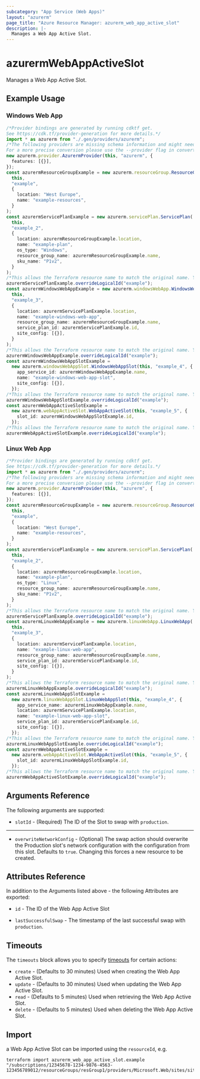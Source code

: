 ```yaml
---
subcategory: "App Service (Web Apps)"
layout: "azurerm"
page_title: "Azure Resource Manager: azurerm_web_app_active_slot"
description: |-
  Manages a Web App Active Slot.
---
```


# azurermWebAppActiveSlot

Manages a Web App Active Slot.

## Example Usage

### Windows Web App

```typescript
/*Provider bindings are generated by running cdktf get.
See https://cdk.tf/provider-generation for more details.*/
import * as azurerm from "./.gen/providers/azurerm";
/*The following providers are missing schema information and might need manual adjustments to synthesize correctly: azurerm.
For a more precise conversion please use the --provider flag in convert.*/
new azurerm.provider.AzurermProvider(this, "azurerm", {
  features: [{}],
});
const azurermResourceGroupExample = new azurerm.resourceGroup.ResourceGroup(
  this,
  "example",
  {
    location: "West Europe",
    name: "example-resources",
  }
);
const azurermServicePlanExample = new azurerm.servicePlan.ServicePlan(
  this,
  "example_2",
  {
    location: azurermResourceGroupExample.location,
    name: "example-plan",
    os_type: "Windows",
    resource_group_name: azurermResourceGroupExample.name,
    sku_name: "P1v2",
  }
);
/*This allows the Terraform resource name to match the original name. You can remove the call if you don't need them to match.*/
azurermServicePlanExample.overrideLogicalId("example");
const azurermWindowsWebAppExample = new azurerm.windowsWebApp.WindowsWebApp(
  this,
  "example_3",
  {
    location: azurermServicePlanExample.location,
    name: "example-windows-web-app",
    resource_group_name: azurermResourceGroupExample.name,
    service_plan_id: azurermServicePlanExample.id,
    site_config: [{}],
  }
);
/*This allows the Terraform resource name to match the original name. You can remove the call if you don't need them to match.*/
azurermWindowsWebAppExample.overrideLogicalId("example");
const azurermWindowsWebAppSlotExample =
  new azurerm.windowsWebAppSlot.WindowsWebAppSlot(this, "example_4", {
    app_service_id: azurermWindowsWebAppExample.name,
    name: "example-windows-web-app-slot",
    site_config: [{}],
  });
/*This allows the Terraform resource name to match the original name. You can remove the call if you don't need them to match.*/
azurermWindowsWebAppSlotExample.overrideLogicalId("example");
const azurermWebAppActiveSlotExample =
  new azurerm.webAppActiveSlot.WebAppActiveSlot(this, "example_5", {
    slot_id: azurermWindowsWebAppSlotExample.id,
  });
/*This allows the Terraform resource name to match the original name. You can remove the call if you don't need them to match.*/
azurermWebAppActiveSlotExample.overrideLogicalId("example");

```

### Linux Web App

```typescript
/*Provider bindings are generated by running cdktf get.
See https://cdk.tf/provider-generation for more details.*/
import * as azurerm from "./.gen/providers/azurerm";
/*The following providers are missing schema information and might need manual adjustments to synthesize correctly: azurerm.
For a more precise conversion please use the --provider flag in convert.*/
new azurerm.provider.AzurermProvider(this, "azurerm", {
  features: [{}],
});
const azurermResourceGroupExample = new azurerm.resourceGroup.ResourceGroup(
  this,
  "example",
  {
    location: "West Europe",
    name: "example-resources",
  }
);
const azurermServicePlanExample = new azurerm.servicePlan.ServicePlan(
  this,
  "example_2",
  {
    location: azurermResourceGroupExample.location,
    name: "example-plan",
    os_type: "Linux",
    resource_group_name: azurermResourceGroupExample.name,
    sku_name: "P1v2",
  }
);
/*This allows the Terraform resource name to match the original name. You can remove the call if you don't need them to match.*/
azurermServicePlanExample.overrideLogicalId("example");
const azurermLinuxWebAppExample = new azurerm.linuxWebApp.LinuxWebApp(
  this,
  "example_3",
  {
    location: azurermServicePlanExample.location,
    name: "example-linux-web-app",
    resource_group_name: azurermResourceGroupExample.name,
    service_plan_id: azurermServicePlanExample.id,
    site_config: [{}],
  }
);
/*This allows the Terraform resource name to match the original name. You can remove the call if you don't need them to match.*/
azurermLinuxWebAppExample.overrideLogicalId("example");
const azurermLinuxWebAppSlotExample =
  new azurerm.linuxWebAppSlot.LinuxWebAppSlot(this, "example_4", {
    app_service_name: azurermLinuxWebAppExample.name,
    location: azurermServicePlanExample.location,
    name: "example-linux-web-app-slot",
    service_plan_id: azurermServicePlanExample.id,
    site_config: [{}],
  });
/*This allows the Terraform resource name to match the original name. You can remove the call if you don't need them to match.*/
azurermLinuxWebAppSlotExample.overrideLogicalId("example");
const azurermWebAppActiveSlotExample =
  new azurerm.webAppActiveSlot.WebAppActiveSlot(this, "example_5", {
    slot_id: azurermLinuxWebAppSlotExample.id,
  });
/*This allows the Terraform resource name to match the original name. You can remove the call if you don't need them to match.*/
azurermWebAppActiveSlotExample.overrideLogicalId("example");

```

## Arguments Reference

The following arguments are supported:

* `slotId` - (Required) The ID of the Slot to swap with `production`.

***

* `overwriteNetworkConfig` - (Optional) The swap action should overwrite the Production slot's network configuration with the configuration from this slot. Defaults to `true`. Changing this forces a new resource to be created.

## Attributes Reference

In addition to the Arguments listed above - the following Attributes are exported:

*   `id` - The ID of the Web App Active Slot

*   `lastSuccessfulSwap` - The timestamp of the last successful swap with `production`.

## Timeouts

The `timeouts` block allows you to specify [timeouts](https://www.terraform.io/language/resources/syntax#operation-timeouts) for certain actions:

* `create` - (Defaults to 30 minutes) Used when creating the Web App Active Slot.
* `update` - (Defaults to 30 minutes) Used when updating the Web App Active Slot.
* `read` - (Defaults to 5 minutes) Used when retrieving the Web App Active Slot.
* `delete` - (Defaults to 5 minutes) Used when deleting the Web App Active Slot.

## Import

a Web App Active Slot can be imported using the `resourceId`, e.g.

```console
terraform import azurerm_web_app_active_slot.example "/subscriptions/12345678-1234-9876-4563-123456789012/resourceGroups/resGroup1/providers/Microsoft.Web/sites/site1"
```
